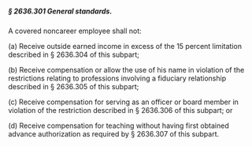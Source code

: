 ##### § 2636.301 General standards. #####

A covered noncareer employee shall not:

(a) Receive outside earned income in excess of the 15 percent limitation described in § 2636.304 of this subpart;

(b) Receive compensation or allow the use of his name in violation of the restrictions relating to professions involving a fiduciary relationship described in § 2636.305 of this subpart;

(c) Receive compensation for serving as an officer or board member in violation of the restriction described in § 2636.306 of this subpart; or

(d) Receive compensation for teaching without having first obtained advance authorization as required by § 2636.307 of this subpart.